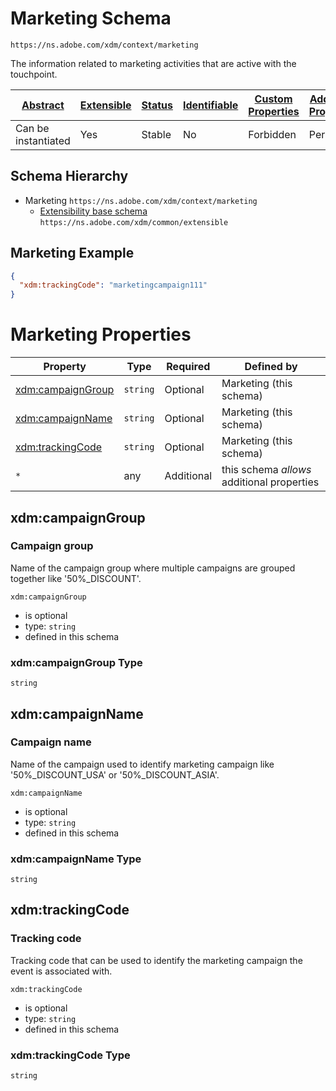 
# Marketing Schema

```
https://ns.adobe.com/xdm/context/marketing
```

The information related to marketing activities that are active with the touchpoint.

| [Abstract](../../abstract.md) | [Extensible](../../extensions.md) | [Status](../../status.md) | [Identifiable](../../id.md) | [Custom Properties](../../extensions.md) | [Additional Properties](../../extensions.md) | Defined In |
|-------------------------------|-----------------------------------|---------------------------|-----------------------------|------------------------------------------|----------------------------------------------|------------|
| Can be instantiated | Yes | Stable | No | Forbidden | Permitted | [datatypes/marketing.schema.json](datatypes/marketing.schema.json) |
## Schema Hierarchy

* Marketing `https://ns.adobe.com/xdm/context/marketing`
  * [Extensibility base schema](extensible.schema.md) `https://ns.adobe.com/xdm/common/extensible`


## Marketing Example
```json
{
  "xdm:trackingCode": "marketingcampaign111"
}
```

# Marketing Properties

| Property | Type | Required | Defined by |
|----------|------|----------|------------|
| [xdm:campaignGroup](#xdmcampaigngroup) | `string` | Optional | Marketing (this schema) |
| [xdm:campaignName](#xdmcampaignname) | `string` | Optional | Marketing (this schema) |
| [xdm:trackingCode](#xdmtrackingcode) | `string` | Optional | Marketing (this schema) |
| `*` | any | Additional | this schema *allows* additional properties |

## xdm:campaignGroup
### Campaign group

Name of the campaign group where multiple campaigns are grouped together like '50%_DISCOUNT'.

`xdm:campaignGroup`
* is optional
* type: `string`
* defined in this schema

### xdm:campaignGroup Type


`string`






## xdm:campaignName
### Campaign name

Name of the campaign used to identify marketing campaign like '50%_DISCOUNT_USA' or '50%_DISCOUNT_ASIA'.

`xdm:campaignName`
* is optional
* type: `string`
* defined in this schema

### xdm:campaignName Type


`string`






## xdm:trackingCode
### Tracking code

Tracking code that can be used to identify the marketing campaign the event is associated with.

`xdm:trackingCode`
* is optional
* type: `string`
* defined in this schema

### xdm:trackingCode Type


`string`





